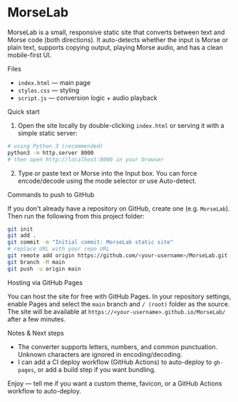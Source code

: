 # MorseLab

MorseLab is a small, responsive static site that converts between text and Morse code (both directions). It auto-detects whether the input is Morse or plain text, supports copying output, playing Morse audio, and has a clean mobile-first UI.

Files

- `index.html` — main page
- `styles.css` — styling
- `script.js` — conversion logic + audio playback

Quick start

1. Open the site locally by double-clicking `index.html` or serving it with a simple static server:

```bash
# using Python 3 (recommended)
python3 -m http.server 8000
# then open http://localhost:8000 in your browser
```

2. Type or paste text or Morse into the Input box. You can force encode/decode using the mode selector or use Auto-detect.

Commands to push to GitHub

If you don't already have a repository on GitHub, create one (e.g. `MorseLab`). Then run the following from this project folder:

```bash
git init
git add .
git commit -m "Initial commit: MorseLab static site"
# replace URL with your repo URL
git remote add origin https://github.com/<your-username>/MorseLab.git
git branch -M main
git push -u origin main
```

Hosting via GitHub Pages

You can host the site for free with GitHub Pages. In your repository settings, enable Pages and select the `main` branch and `/ (root)` folder as the source. The site will be available at `https://<your-username>.github.io/MorseLab/` after a few minutes.

Notes & Next steps

- The converter supports letters, numbers, and common punctuation. Unknown characters are ignored in encoding/decoding.
- I can add a CI deploy workflow (GitHub Actions) to auto-deploy to `gh-pages`, or add a build step if you want bundling.

Enjoy — tell me if you want a custom theme, favicon, or a GitHub Actions workflow to auto-deploy.